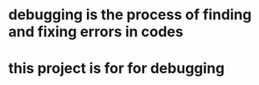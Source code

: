 # debugging is the process of finding and fixing errors in codes
# this project is for for debugging
